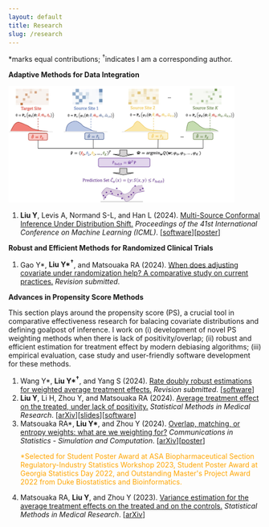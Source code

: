 ```yaml
---
layout: default
title: Research
slug: /research
---
```


*marks equal contributions; <sup>&dagger;</sup>indicates I am a corresponding author. 

<b> Adaptive Methods for Data Integration </b>

<img src="/assets/img/MuSCI.jpg" width=450/>

<ol>	
  <li><b>Liu Y</b>, Levis A, Normand S-L, and Han L (2024). <a href="https://proceedings.mlr.press/v235/liu24ag.html" target="_blank"> Multi-Source Conformal Inference Under Distribution Shift.</a> <em>Proceedings of the 41st International Conference on Machine Learning (ICML)</em>. [<a href="https://github.com/yiliu1998/Multi-Source-Conformal" target="_blank">software</a>][<a href="https://yiliu1998.github.io/slides/MuSCI_Poster.pdf" target="_blank">poster</a>] 
  </li>
</ol>

<b> Robust and Efficient Methods for Randomized Clinical Trials </b>

<ol>	
  <li>Gao Y*, <b>Liu Y*<sup>&dagger;</sup></b>, and Matsouaka RA (2024). <a href="" target="_blank">When does adjusting covariate under randomization help? A comparative study on current practices.</a> <em>Revision submitted</em>. 
  </li>
  
</ol>

<b> Advances in Propensity Score Methods </b>

This section plays around the propensity score (PS), a crucial tool in comparative effectiveness research for balacing covariate distributions and defining goalpost of inference. I work on (i) development of novel PS weighting methods when there is lack of positivity/overlap; (ii) robust and efficient estimation for treatment effect by modern debiasing algorithms; (iii) empirical evaluation, case study and user-friendly software development for these methods. 

<ol>	
  <li>Wang Y*, <b>Liu Y*<sup>&dagger;</sup></b>, and Yang S (2024). <a href="" target="_blank">Rate doubly robust estimations for weighted average treatment effects.</a> <em>Revision submitted</em>. [<a href="https://github.com/yiliu1998/WATE" target="_blank">software</a>]  
  </li>
  
  <li><b>Liu Y</b>, Li H, Zhou Y, and Matsouaka RA (2024). <a href="https://journals.sagepub.com/doi/10.1177/09622802241269646" target="_blank">Average treatment effect on the treated, under lack of positivity.</a> <em>Statistical Methods in Medical Research</em>. [<a href="https://arxiv.org/abs/2309.01334" target="_blank">arXiv</a>][<a href="https://yiliu1998.github.io/slides/ENAR_2024.pdf" target="_blank">slides</a>][<a href="https://github.com/yiliu1998/ATTweights" target="_blank">software</a>]
  </li>

  <li>Matsouaka RA*, <b>Liu Y*</b>, and Zhou Y (2024). <a href="https://www.tandfonline.com/doi/full/10.1080/03610918.2024.2319419" target="_blank">Overlap, matching, or entropy weights: what are we weighting for?</a> <em>Communications in Statistics - Simulation and Computation</em>. [<a href="https://arxiv.org/abs/2210.12968" target="_blank">arXiv</a>][<a href="https://yiliu1998.github.io/slides/OWWWF_Poster.pdf" target="_blank">poster</a>] 
<p style="color: orange;">*Selected for Student Poster Award at ASA Biopharmaceutical Section Regulatory-Industry Statistics Workshop 2023, Student Poster Award at Georgia Statistics Day 2022, and Outstanding Master's Project Award 2022 from Duke Biostatistics and Bioinformatics.</p> </li>
  
  <li> Matsouaka RA, <b>Liu Y</b>, and Zhou Y (2023). <a href="https://journals.sagepub.com/doi/10.1177/09622802221142532" target="_blank">Variance estimation for the average treatment effects on the treated and on the controls.</a> <em>Statistical Methods in Medical Research</em>. [<a href="https://arxiv.org/abs/2209.10742" target="_blank">arXiv</a>] </li>	
</ol>
  

